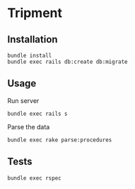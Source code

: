 # Tripment

## Installation

```shell
bundle install
bundle exec rails db:create db:migrate
```

## Usage

Run server

```
bundle exec rails s
```

Parse the data

```
bundle exec rake parse:procedures
```

## Tests

```
bundle exec rspec
```
